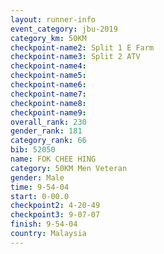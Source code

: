 ```yaml
---
layout: runner-info 
event_category: jbu-2019 
category_km: 50KM 
checkpoint-name2: Split 1 E Farm 
checkpoint-name3: Split 2 ATV 
checkpoint-name4: 
checkpoint-name5: 
checkpoint-name6: 
checkpoint-name7: 
checkpoint-name8: 
checkpoint-name9: 
overall_rank: 230
gender_rank: 181
category_rank: 66
bib: 52050
name: FOK CHEE HING
category: 50KM Men Veteran
gender: Male
time: 9-54-04
start: 0-00.0
checkpoint2: 4-20-49
checkpoint3: 9-07-07
finish: 9-54-04
country: Malaysia
---
```

